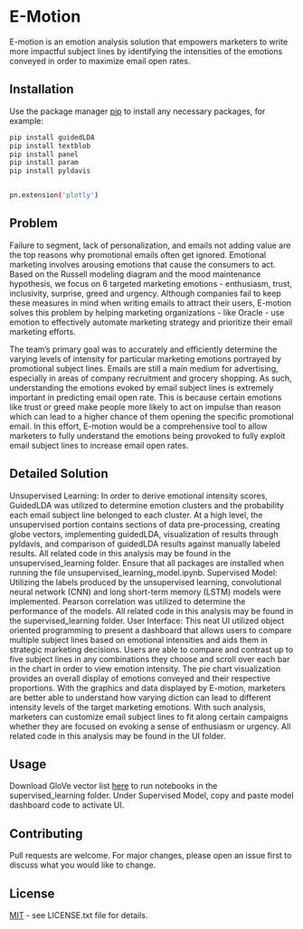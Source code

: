 # E-Motion

E-motion is an emotion analysis solution that empowers marketers to write more impactful subject lines by identifying the intensities of the emotions conveyed in order to maximize email open rates.


## Installation

Use the package manager [pip](https://pip.pypa.io/en/stable/) to install any necessary packages, for example:

```bash
pip install guidedLDA
pip install textblob
pip install panel
pip install param
pip install pyldavis


pn.extension('plotly')
```

## Problem
Failure to segment, lack of personalization, and emails not adding value are the top reasons why promotional emails often get ignored. Emotional marketing involves arousing emotions that cause the consumers to act. Based on the Russell modeling diagram and the mood maintenance hypothesis, we focus on 6 targeted marketing emotions - enthusiasm, trust, inclusivity, surprise, greed and urgency. Although companies fail to keep these measures in mind when writing emails to attract their users, E-motion solves this problem by helping marketing organizations - like Oracle - use emotion to effectively automate marketing strategy and prioritize their email marketing efforts. 

The team’s primary goal was to accurately and efficiently determine the varying levels of intensity for particular marketing emotions portrayed by promotional subject lines. Emails are still a main medium for advertising, especially in areas of company recruitment and grocery shopping. As such, understanding the emotions evoked by email subject lines is extremely important in predicting email open rate. This is because certain emotions like trust or greed make people more likely to act on impulse than reason which can lead to a higher chance of them opening the specific promotional email. In this effort, E-motion would be a comprehensive tool to allow marketers to fully understand the emotions being provoked to fully exploit email subject lines to increase email open rates. 

## Detailed Solution 
Unsupervised Learning: In order to derive emotional intensity scores, GuidedLDA was utilized to determine emotion clusters and the probability each email subject line belonged to each cluster. At a high level, the unsupervised portion contains sections of data pre-processing, creating globe vectors, implementing guidedLDA, visualization of results through pyldavis, and comparison of guidedLDA results against manually labeled results. All related code in this analysis may be found in the unsupervised_learning folder. Ensure that all packages are installed when running the file unsupervised_learning_model.ipynb.
Supervised Model: Utilizing the labels produced by the unsupervised learning, convolutional neural network (CNN) and long short-term memory (LSTM) models were implemented. Pearson correlation was utilized to determine the performance of the models. All related code in this analysis may be found in the supervised_learning folder. 
User Interface: This neat UI utilized object oriented programming to present a dashboard that allows users to compare multiple subject lines based on emotional intensities and aids them in strategic marketing decisions. Users are able to compare and contrast up to five subject lines in any combinations they choose and scroll over each bar in the chart in order to view emotion intensity. The pie chart visualization provides an overall display of emotions conveyed and their respective proportions. With the graphics and data displayed by E-motion, marketers are better able to understand how varying diction can lead to different intensity levels of the target marketing emotions. With such analysis, marketers can customize email subject lines to fit along certain campaigns whether they are focused on evoking a sense of enthusiasm or urgency. All related code in this analysis may be found in the UI folder. 

## Usage
Download GloVe vector list [here](https://www.kaggle.com/yutanakamura/glove42b300dtxt/) to run notebooks in the supervised_learning folder. Under Supervised Model, copy and paste model dashboard code to activate UI.

## Contributing
Pull requests are welcome. For major changes, please open an issue first to discuss what you would like to change.

## License
[MIT](https://choosealicense.com/licenses/mit/) - see LICENSE.txt file for details.
